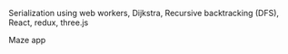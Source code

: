 Serialization using web workers, Dijkstra, Recursive backtracking (DFS), React, redux, three.js

Maze app
